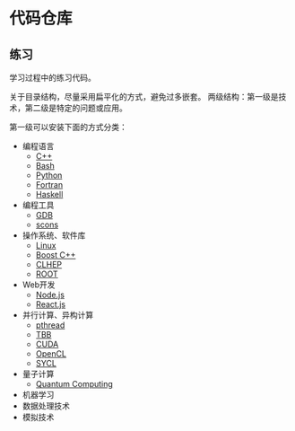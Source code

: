 代码仓库
===================


## 练习
学习过程中的练习代码。

关于目录结构，尽量采用扁平化的方式，避免过多嵌套。
两级结构：第一级是技术，第二级是特定的问题或应用。

第一级可以安装下面的方式分类：

* 编程语言
  * [C++](coding/cpp)
  * [Bash](coding/shell)
  * [Python](coding/python)
  * [Fortran](coding/fortran)
  * [Haskell](coding/haskell)
* 编程工具
  * [GDB](coding/gdb)
  * [scons](coding/scons)
* 操作系统、软件库
  * [Linux](coding/linux)
  * [Boost C++](coding/boost)
  * [CLHEP](coding/clhep)
  * [ROOT](coding/root)
* Web开发
  * [Node.js](coding/node)
  * [React.js](coding/react)
* 并行计算、异构计算
  * [pthread](coding/pthread)
  * [TBB](coding/tbb)
  * [CUDA](coding/cuda)
  * [OpenCL](coding/opencl)
  * [SYCL](coding/sycl)
* 量子计算
  * [Quantum Computing](coding/quantum)
* 机器学习
* 数据处理技术
* 模拟技术

